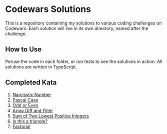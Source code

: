 # Codewars Solutions

This is a repository containing my solutions to various coding challenges on Codewars. Each solution will live in its own directory, named after the challenge.

## How to Use

Peruse the code in each folder, or run tests to see the solutions in action. All solutions are written in TypeScript.

## Completed Kata

1. [Narcisstic Number](./codewars.narcissisticnumber/index.md)
2. [Pascal Case](./codewars.pascalcase/index.md)
3. [Odd or Even](./codewars.oddoreven/index.md)
4. [Array Diff and Filter](./codewars.arraydiff/index.md)
5. [Sum of Two Lowest Positive Integers](./codewards.sumlowestpositives/index.md)
6. [Is this a triangle?](./codewars.istriangle/index.md)
7. [Factorial](./codewars.factorial/index.md)